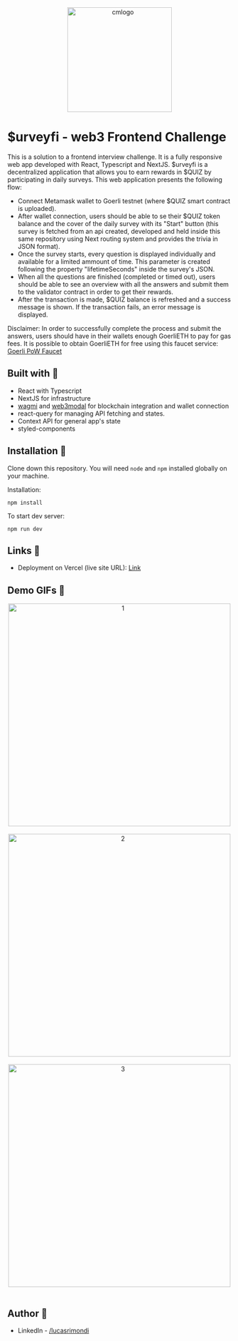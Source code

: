 <div align="center">
<img width="235" alt="cmlogo" src="https://github.com/lucasrimondi/membrane-frontend-cc/assets/87493125/b218b86b-8b74-4cab-a9ae-2f35112fb1e2">

</div>

# $urveyfi - web3 Frontend Challenge

This is a solution to a frontend interview challenge. It is a fully responsive web app developed with React, Typescript and NextJS. $urveyfi is a decentralized application that allows you to earn rewards in $QUIZ by participating in daily surveys. This web application presents the following flow: 

- Connect Metamask wallet to Goerli testnet (where $QUIZ smart contract is uploaded).
- After wallet connection, users should be able to se their $QUIZ token balance and the cover of the daily survey with its "Start" button (this survey is fetched from an api created, developed and held inside this same repository using Next routing system and provides the trivia in JSON format).
- Once the survey starts, every question is displayed individually and available for a limited ammount of time. This parameter is created following the property "lifetimeSeconds" inside the survey's JSON.
- When all the questions are finished (completed or timed out), users should be able to see an overview with all the answers and submit them to the validator contract in order to get their rewards.
- After the transaction is made, $QUIZ balance is refreshed and a success message is shown. If the transaction fails, an error message is displayed.

Disclaimer: In order to successfully complete the process and submit the answers, users should have in their wallets enough GoerliETH to pay for gas fees. It is possible to obtain GoerliETH for free using this faucet service: [Goerli PoW Faucet](https://goerli-faucet.pk910.de/)


## Built with 🔧

- React with Typescript
- NextJS for infrastructure
- [wagmi](https://wagmi.sh/) and [web3modal](https://web3modal.com/) for blockchain integration and wallet connection
- react-query for managing API fetching and states.
- Context API for general app's state
- styled-components


## Installation 💾

Clone down this repository. You will need `node` and `npm` installed globally on your machine.

Installation:

`npm install`

To start dev server:

`npm run dev`


## Links 🔗

- Deployment on Vercel (live site URL): [Link](https://membrane-frontend-cc-seven.vercel.app/)


## Demo GIFs 📸

<div align="center">
<img width="500" alt="1" src="https://github.com/lucasrimondi/membrane-frontend-cc/assets/87493125/57f63035-e859-4542-a660-5ef24ca14728">
</div>
<br>
<div align="center">
<img width="500" alt="2" src="https://github.com/lucasrimondi/membrane-frontend-cc/assets/87493125/1cf62573-afeb-4b25-a558-0a19208f745e">
</div>
<br>
<div align="center">
<img width="500" alt="3" src="https://github.com/lucasrimondi/membrane-frontend-cc/assets/87493125/55a1cd65-f108-40bd-afc1-9cc73ab5add5">
</div>
<br>


## Author 👤

- LinkedIn - [/lucasrimondi](https://www.linkedin.com/in/lucasrimondi/)
